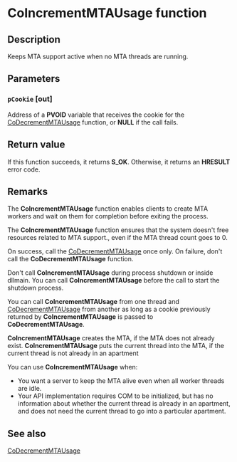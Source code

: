 # CoIncrementMTAUsage function

## Description

Keeps MTA support active when no MTA threads are running.

## Parameters

### `pCookie` [out]

Address of a **PVOID** variable that receives the cookie for the [CoDecrementMTAUsage](https://learn.microsoft.com/windows/desktop/api/combaseapi/nf-combaseapi-codecrementmtausage) function, or **NULL** if the call fails.

## Return value

If this function succeeds, it returns **S_OK**. Otherwise, it returns an **HRESULT** error code.

## Remarks

The **CoIncrementMTAUsage** function enables clients to create MTA workers and wait on them for completion before exiting the process.

The **CoIncrementMTAUsage** function ensures that the system doesn't free resources related to MTA support., even if the MTA thread count goes to 0.

On success, call the [CoDecrementMTAUsage](https://learn.microsoft.com/windows/desktop/api/combaseapi/nf-combaseapi-codecrementmtausage) once only. On failure, don't call the **CoDecrementMTAUsage** function.

Don't call **CoIncrementMTAUsage** during process shutdown or inside dllmain. You can call **CoIncrementMTAUsage** before the call to start the shutdown process.

You can call **CoIncrementMTAUsage** from one thread and [CoDecrementMTAUsage](https://learn.microsoft.com/windows/desktop/api/combaseapi/nf-combaseapi-codecrementmtausage) from another as long as a cookie previously returned by **CoIncrementMTAUsage** is passed to **CoDecrementMTAUsage**.

**CoIncrementMTAUsage** creates the MTA, if the MTA does not already exist. **CoIncrementMTAUsage** puts the current thread into the MTA, if the current thread is not already in an apartment

You can use **CoIncrementMTAUsage** when:

* You want a server to keep the MTA alive even when all worker threads are idle.
* Your API implementation requires COM to be initialized, but has no information about whether the current thread is already in an apartment, and does not need the current thread to go into a particular apartment.

## See also

[CoDecrementMTAUsage](https://learn.microsoft.com/windows/desktop/api/combaseapi/nf-combaseapi-codecrementmtausage)